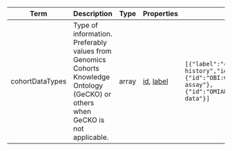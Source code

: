 |Term | Description | Type | Properties | Example | Enum|
| ---| ---| ---| ---| ---| --- |
| cohortDataTypes | Type of information. Preferably values from Genomics Cohorts Knowledge Ontology (GeCKO) or others when GeCKO is not applicable. | array | [id](./id.md), [label](./label.md) | `[{"label":"clinical history","id":"OGMS:0000015"},{"id":"OBI:0000070","label":"genotyping assay"},{"id":"OMIABIS:0000060","label":"survey data"}]` | NA|
